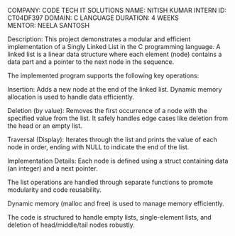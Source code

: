 COMPANY: CODE TECH IT SOLUTIONS
NAME: NITISH KUMAR
INTERN ID: CT04DF397 
DOMAIN: C LANGUAGE 
DURATION: 4 WEEKS
MENTOR: NEELA SANTOSH

 Description:
This project demonstrates a modular and efficient implementation of a Singly Linked List in the C programming language. A linked list is a linear data structure where each element (node) contains a data part and a pointer to the next node in the sequence.

The implemented program supports the following key operations:

Insertion:
Adds a new node at the end of the linked list. Dynamic memory allocation is used to handle data efficiently.

Deletion (by value):
Removes the first occurrence of a node with the specified value from the list. It safely handles edge cases like deletion from the head or an empty list.

Traversal (Display):
Iterates through the list and prints the value of each node in order, ending with NULL to indicate the end of the list.

Implementation Details:
Each node is defined using a struct containing data (an integer) and a next pointer.

The list operations are handled through separate functions to promote modularity and code reusability.

Dynamic memory (malloc and free) is used to manage memory efficiently.

The code is structured to handle empty lists, single-element lists, and deletion of head/middle/tail nodes robustly.
